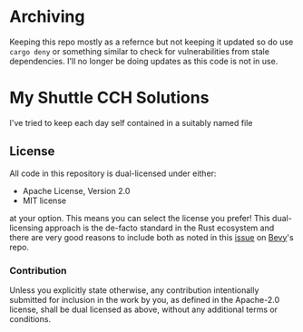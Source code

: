 # Archiving

Keeping this repo mostly as a refernce but not keeping it updated so do use `cargo deny` or something similar to check for vulnerabilities from stale dependencies.
I'll no longer be doing updates as this code is not in use.

# My Shuttle CCH Solutions


I've tried to keep each day self contained in a suitably named file

## License

All code in this repository is dual-licensed under either:

- Apache License, Version 2.0
- MIT license

at your option.
This means you can select the license you prefer!
This dual-licensing approach is the de-facto standard in the Rust ecosystem and there are very good reasons to include both as noted in
this [issue](https://github.com/bevyengine/bevy/issues/2373) on [Bevy](https://bevyengine.org)'s repo.

### Contribution

Unless you explicitly state otherwise, any contribution intentionally submitted
for inclusion in the work by you, as defined in the Apache-2.0 license, shall
be dual licensed as above, without any additional terms or conditions.
